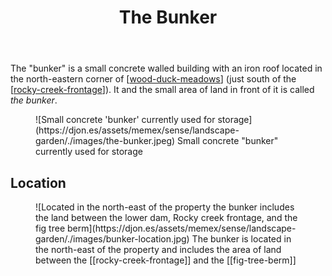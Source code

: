 ﻿---
tags: wood-duck-meadows
title: The Bunker
type: zone
---
The "bunker" is a small concrete walled building with an iron roof located in the north-eastern corner of [[wood-duck-meadows]] (just south of the [[rocky-creek-frontage]]). It and the small area of land in front of it is called _the bunker_.

<figure markdown>
![Small concrete 'bunker' currently used for storage](https://djon.es/assets/memex/sense/landscape-garden/./images/the-bunker.jpeg)
<caption>Small concrete "bunker" currently used for storage</caption>
</figure>

## Location

<figure markdown>
![Located in the north-east of the property the bunker includes the land between the lower dam, Rocky creek frontage, and the fig tree berm](https://djon.es/assets/memex/sense/landscape-garden/./images/bunker-location.jpg)
<caption>The bunker is located in the north-east of the property and includes the area of land between the [[rocky-creek-frontage]] and the [[fig-tree-berm]]</caption>
</figure>

[//begin]: # "Autogenerated link references for markdown compatibility"
[wood-duck-meadows]: wood-duck-meadows "Wood duck meadows"
[rocky-creek-frontage]: rocky-creek-frontage "Rocky Creek Frontage"
[//end]: # "Autogenerated link references"